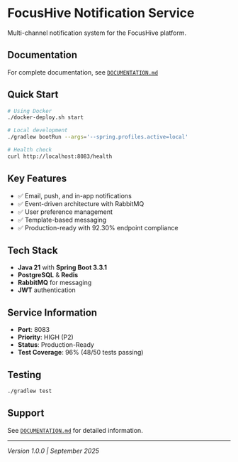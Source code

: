 # FocusHive Notification Service

Multi-channel notification system for the FocusHive platform.

## Documentation
For complete documentation, see [`DOCUMENTATION.md`](./DOCUMENTATION.md)

## Quick Start
```bash
# Using Docker
./docker-deploy.sh start

# Local development
./gradlew bootRun --args='--spring.profiles.active=local'

# Health check
curl http://localhost:8083/health
```

## Key Features
- ✅ Email, push, and in-app notifications
- ✅ Event-driven architecture with RabbitMQ
- ✅ User preference management
- ✅ Template-based messaging
- ✅ Production-ready with 92.30% endpoint compliance

## Tech Stack
- **Java 21** with **Spring Boot 3.3.1**
- **PostgreSQL** & **Redis**
- **RabbitMQ** for messaging
- **JWT** authentication

## Service Information
- **Port**: 8083
- **Priority**: HIGH (P2)
- **Status**: Production-Ready
- **Test Coverage**: 96% (48/50 tests passing)

## Testing
```bash
./gradlew test
```

## Support
See [`DOCUMENTATION.md`](./DOCUMENTATION.md) for detailed information.

---
*Version 1.0.0 | September 2025*